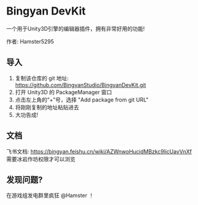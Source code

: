 # Bingyan DevKit
一个用于Unity3D引擎的编辑器插件，拥有非常好用的功能!

作者: Hamster5295
  
## 导入
1. 复制该仓库的 git 地址: https://github.com/BingyanStudio/BingyanDevKit.git
2. 打开 Unity3D 的 PackageManager 窗口
3. 点击左上角的“+”号，选择 "Add package from git URL"
4. 将刚刚复制的地址粘贴进去
5. 大功告成!

## 文档
飞书文档: https://bingyan.feishu.cn/wiki/AZWnwoHucidMBzkc9licUavVnXf
需要冰岩作坊权限才可以浏览

## 发现问题?
在游戏组发电群里疯狂 @Hamster ！

